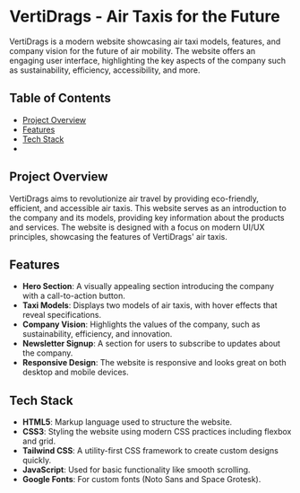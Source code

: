 # VertiDrags - Air Taxis for the Future

VertiDrags is a modern website showcasing air taxi models, features, and company vision for the future of air mobility. The website offers an engaging user interface, highlighting the key aspects of the company such as sustainability, efficiency, accessibility, and more.

## Table of Contents
- [Project Overview](#project-overview)
- [Features](#features)
- [Tech Stack](#tech-stack)
- 
## Project Overview
VertiDrags aims to revolutionize air travel by providing eco-friendly, efficient, and accessible air taxis. This website serves as an introduction to the company and its models, providing key information about the products and services. The website is designed with a focus on modern UI/UX principles, showcasing the features of VertiDrags' air taxis.

## Features
- **Hero Section**: A visually appealing section introducing the company with a call-to-action button.
- **Taxi Models**: Displays two models of air taxis, with hover effects that reveal specifications.
- **Company Vision**: Highlights the values of the company, such as sustainability, efficiency, and innovation.
- **Newsletter Signup**: A section for users to subscribe to updates about the company.
- **Responsive Design**: The website is responsive and looks great on both desktop and mobile devices.

## Tech Stack
- **HTML5**: Markup language used to structure the website.
- **CSS3**: Styling the website using modern CSS practices including flexbox and grid.
- **Tailwind CSS**: A utility-first CSS framework to create custom designs quickly.
- **JavaScript**: Used for basic functionality like smooth scrolling.
- **Google Fonts**: For custom fonts (Noto Sans and Space Grotesk).
